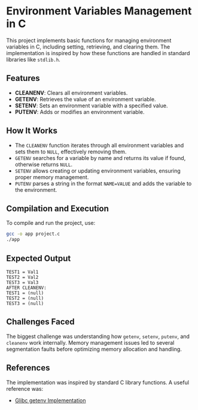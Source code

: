 # Environment Variables Management in C  

This project implements basic functions for managing environment variables in C, including setting, retrieving, and clearing them. The implementation is inspired by how these functions are handled in standard libraries like `stdlib.h`.  

## Features  
- **CLEANENV**: Clears all environment variables.  
- **GETENV**: Retrieves the value of an environment variable.  
- **SETENV**: Sets an environment variable with a specified value.  
- **PUTENV**: Adds or modifies an environment variable.  

## How It Works  
- The `CLEANENV` function iterates through all environment variables and sets them to `NULL`, effectively removing them.  
- `GETENV` searches for a variable by name and returns its value if found, otherwise returns `NULL`.  
- `SETENV` allows creating or updating environment variables, ensuring proper memory management.  
- `PUTENV` parses a string in the format `NAME=VALUE` and adds the variable to the environment.  

## Compilation and Execution  
To compile and run the project, use:  

```sh
gcc -o app project.c
./app
```

## Expected Output  
```
TEST1 = Val1
TEST2 = Val2
TEST3 = Val3
AFTER CLEANENV:
TEST1 = (null)
TEST2 = (null)
TEST3 = (null)
```

## Challenges Faced  
The biggest challenge was understanding how `getenv`, `setenv`, `putenv`, and `cleanenv` work internally. Memory management issues led to several segmentation faults before optimizing memory allocation and handling.  

## References  
The implementation was inspired by standard C library functions. A useful reference was:  
- [Glibc getenv Implementation](https://github.com/lattera/glibc/blob/master/stdlib/getenv.c)  
